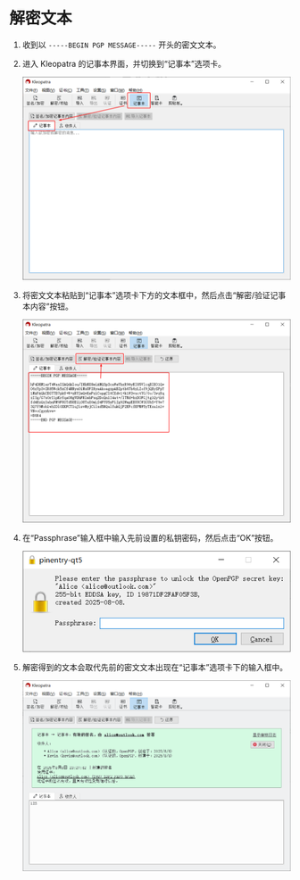 # 解密文本

1. 收到以 `-----BEGIN PGP MESSAGE-----` 开头的密文文本。

2. 进入 Kleopatra 的记事本界面，并切换到“记事本”选项卡。

    ![记事本](shared/notepad.png)

3. 将密文文本粘贴到“记事本”选项卡下方的文本框中，然后点击“解密/验证记事本内容”按钮。

    ![解密密文文本](decrypt-message/decrypt-text.png)

4. 在“Passphrase”输入框中输入先前设置的私钥密码，然后点击“OK”按钮。

    ![输入私钥密码](shared/enter-private-key-passphrase.png)

5. 解密得到的文本会取代先前的密文文本出现在“记事本”选项卡下的输入框中。

    ![文本解密结果](decrypt-message/decrypted-text.png)